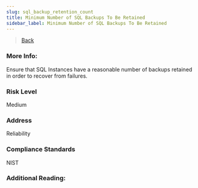 ```yaml
---
slug: sql_backup_retention_count
title: Minimum Number of SQL Backups To Be Retained
sidebar_label: Minimum Number of SQL Backups To Be Retained
---
```

> [Back](../../gcpsqlmonitoring)

### More Info:
Ensure that SQL Instances have a reasonable number of backups retained in order to recover from failures.

### Risk Level
Medium

### Address
Reliability

### Compliance Standards
NIST

### Additional Reading:
